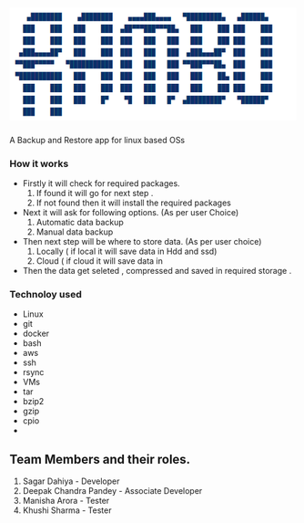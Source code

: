 # ![Rambo](https://github.com/Fosssil/Rambo/blob/main/rambo.png)
A Backup and Restore app for linux based OSs
### How it works
* Firstly it will check for required packages.
    1. If found it will go for next step .
    2. If not found then it will install the required packages 
* Next it will ask for following options. (As per user Choice)
    1. Automatic data backup  
    2. Manual data backup 
* Then next step will be where to store data. (As per user choice)
    1. Locally  ( if local it will save data in Hdd and ssd)
    2. Cloud  ( if cloud it will save data in 
* Then the data get seleted , compressed and saved in required storage .

### Technoloy used 
 * Linux
 * git
 * docker
 * bash 
 * aws
 * ssh
 * rsync
 * VMs
 * tar
 * bzip2
 * gzip
 * cpio
 * 
   
   
 























## Team Members and their roles.
1. Sagar Dahiya - Developer 
2. Deepak Chandra Pandey - Associate Developer
3. Manisha Arora - Tester
4. Khushi Sharma - Tester


